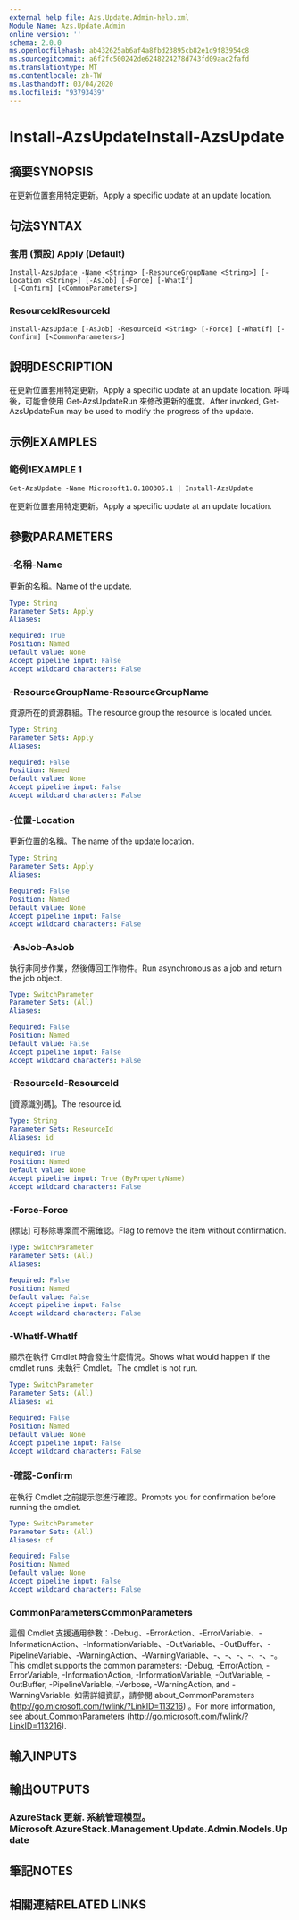 ```yaml
---
external help file: Azs.Update.Admin-help.xml
Module Name: Azs.Update.Admin
online version: ''
schema: 2.0.0
ms.openlocfilehash: ab432625ab6af4a8fbd23895cb82e1d9f83954c8
ms.sourcegitcommit: a6f2fc500242de6248224278d743fd09aac2fafd
ms.translationtype: MT
ms.contentlocale: zh-TW
ms.lasthandoff: 03/04/2020
ms.locfileid: "93793439"
---
```

# <span data-ttu-id="5bdcf-101">Install-AzsUpdate</span><span class="sxs-lookup"><span data-stu-id="5bdcf-101">Install-AzsUpdate</span></span>

## <span data-ttu-id="5bdcf-102">摘要</span><span class="sxs-lookup"><span data-stu-id="5bdcf-102">SYNOPSIS</span></span>
<span data-ttu-id="5bdcf-103">在更新位置套用特定更新。</span><span class="sxs-lookup"><span data-stu-id="5bdcf-103">Apply a specific update at an update location.</span></span>

## <span data-ttu-id="5bdcf-104">句法</span><span class="sxs-lookup"><span data-stu-id="5bdcf-104">SYNTAX</span></span>

### <span data-ttu-id="5bdcf-105">套用 (預設) </span><span class="sxs-lookup"><span data-stu-id="5bdcf-105">Apply (Default)</span></span>
```
Install-AzsUpdate -Name <String> [-ResourceGroupName <String>] [-Location <String>] [-AsJob] [-Force] [-WhatIf]
 [-Confirm] [<CommonParameters>]
```

### <span data-ttu-id="5bdcf-106">ResourceId</span><span class="sxs-lookup"><span data-stu-id="5bdcf-106">ResourceId</span></span>
```
Install-AzsUpdate [-AsJob] -ResourceId <String> [-Force] [-WhatIf] [-Confirm] [<CommonParameters>]
```

## <span data-ttu-id="5bdcf-107">說明</span><span class="sxs-lookup"><span data-stu-id="5bdcf-107">DESCRIPTION</span></span>
<span data-ttu-id="5bdcf-108">在更新位置套用特定更新。</span><span class="sxs-lookup"><span data-stu-id="5bdcf-108">Apply a specific update at an update location.</span></span> <span data-ttu-id="5bdcf-109">呼叫後，可能會使用 Get-AzsUpdateRun 來修改更新的進度。</span><span class="sxs-lookup"><span data-stu-id="5bdcf-109">After invoked, Get-AzsUpdateRun may be used to modify the progress of the update.</span></span>

## <span data-ttu-id="5bdcf-110">示例</span><span class="sxs-lookup"><span data-stu-id="5bdcf-110">EXAMPLES</span></span>

### <span data-ttu-id="5bdcf-111">範例1</span><span class="sxs-lookup"><span data-stu-id="5bdcf-111">EXAMPLE 1</span></span>
```
Get-AzsUpdate -Name Microsoft1.0.180305.1 | Install-AzsUpdate
```

<span data-ttu-id="5bdcf-112">在更新位置套用特定更新。</span><span class="sxs-lookup"><span data-stu-id="5bdcf-112">Apply a specific update at an update location.</span></span>

## <span data-ttu-id="5bdcf-113">參數</span><span class="sxs-lookup"><span data-stu-id="5bdcf-113">PARAMETERS</span></span>

### <span data-ttu-id="5bdcf-114">-名稱</span><span class="sxs-lookup"><span data-stu-id="5bdcf-114">-Name</span></span>
<span data-ttu-id="5bdcf-115">更新的名稱。</span><span class="sxs-lookup"><span data-stu-id="5bdcf-115">Name of the update.</span></span>

```yaml
Type: String
Parameter Sets: Apply
Aliases:

Required: True
Position: Named
Default value: None
Accept pipeline input: False
Accept wildcard characters: False
```

### <span data-ttu-id="5bdcf-116">-ResourceGroupName</span><span class="sxs-lookup"><span data-stu-id="5bdcf-116">-ResourceGroupName</span></span>
<span data-ttu-id="5bdcf-117">資源所在的資源群組。</span><span class="sxs-lookup"><span data-stu-id="5bdcf-117">The resource group the resource is located under.</span></span>

```yaml
Type: String
Parameter Sets: Apply
Aliases:

Required: False
Position: Named
Default value: None
Accept pipeline input: False
Accept wildcard characters: False
```

### <span data-ttu-id="5bdcf-118">-位置</span><span class="sxs-lookup"><span data-stu-id="5bdcf-118">-Location</span></span>
<span data-ttu-id="5bdcf-119">更新位置的名稱。</span><span class="sxs-lookup"><span data-stu-id="5bdcf-119">The name of the update location.</span></span>

```yaml
Type: String
Parameter Sets: Apply
Aliases:

Required: False
Position: Named
Default value: None
Accept pipeline input: False
Accept wildcard characters: False
```

### <span data-ttu-id="5bdcf-120">-AsJob</span><span class="sxs-lookup"><span data-stu-id="5bdcf-120">-AsJob</span></span>
<span data-ttu-id="5bdcf-121">執行非同步作業，然後傳回工作物件。</span><span class="sxs-lookup"><span data-stu-id="5bdcf-121">Run asynchronous as a job and return the job object.</span></span>

```yaml
Type: SwitchParameter
Parameter Sets: (All)
Aliases:

Required: False
Position: Named
Default value: False
Accept pipeline input: False
Accept wildcard characters: False
```

### <span data-ttu-id="5bdcf-122">-ResourceId</span><span class="sxs-lookup"><span data-stu-id="5bdcf-122">-ResourceId</span></span>
<span data-ttu-id="5bdcf-123">[資源識別碼]。</span><span class="sxs-lookup"><span data-stu-id="5bdcf-123">The resource id.</span></span>

```yaml
Type: String
Parameter Sets: ResourceId
Aliases: id

Required: True
Position: Named
Default value: None
Accept pipeline input: True (ByPropertyName)
Accept wildcard characters: False
```

### <span data-ttu-id="5bdcf-124">-Force</span><span class="sxs-lookup"><span data-stu-id="5bdcf-124">-Force</span></span>
<span data-ttu-id="5bdcf-125">[標誌] 可移除專案而不需確認。</span><span class="sxs-lookup"><span data-stu-id="5bdcf-125">Flag to remove the item without confirmation.</span></span>

```yaml
Type: SwitchParameter
Parameter Sets: (All)
Aliases:

Required: False
Position: Named
Default value: False
Accept pipeline input: False
Accept wildcard characters: False
```

### <span data-ttu-id="5bdcf-126">-WhatIf</span><span class="sxs-lookup"><span data-stu-id="5bdcf-126">-WhatIf</span></span>
<span data-ttu-id="5bdcf-127">顯示在執行 Cmdlet 時會發生什麼情況。</span><span class="sxs-lookup"><span data-stu-id="5bdcf-127">Shows what would happen if the cmdlet runs.</span></span>
<span data-ttu-id="5bdcf-128">未執行 Cmdlet。</span><span class="sxs-lookup"><span data-stu-id="5bdcf-128">The cmdlet is not run.</span></span>

```yaml
Type: SwitchParameter
Parameter Sets: (All)
Aliases: wi

Required: False
Position: Named
Default value: None
Accept pipeline input: False
Accept wildcard characters: False
```

### <span data-ttu-id="5bdcf-129">-確認</span><span class="sxs-lookup"><span data-stu-id="5bdcf-129">-Confirm</span></span>
<span data-ttu-id="5bdcf-130">在執行 Cmdlet 之前提示您進行確認。</span><span class="sxs-lookup"><span data-stu-id="5bdcf-130">Prompts you for confirmation before running the cmdlet.</span></span>

```yaml
Type: SwitchParameter
Parameter Sets: (All)
Aliases: cf

Required: False
Position: Named
Default value: None
Accept pipeline input: False
Accept wildcard characters: False
```

### <span data-ttu-id="5bdcf-131">CommonParameters</span><span class="sxs-lookup"><span data-stu-id="5bdcf-131">CommonParameters</span></span>
<span data-ttu-id="5bdcf-132">這個 Cmdlet 支援通用參數：-Debug、-ErrorAction、-ErrorVariable、-InformationAction、-InformationVariable、-OutVariable、-OutBuffer、-PipelineVariable、-WarningAction、-WarningVariable、-、-、-、-、-、-。</span><span class="sxs-lookup"><span data-stu-id="5bdcf-132">This cmdlet supports the common parameters: -Debug, -ErrorAction, -ErrorVariable, -InformationAction, -InformationVariable, -OutVariable, -OutBuffer, -PipelineVariable, -Verbose, -WarningAction, and -WarningVariable.</span></span> <span data-ttu-id="5bdcf-133">如需詳細資訊，請參閱 about_CommonParameters (http://go.microsoft.com/fwlink/?LinkID=113216) 。</span><span class="sxs-lookup"><span data-stu-id="5bdcf-133">For more information, see about_CommonParameters (http://go.microsoft.com/fwlink/?LinkID=113216).</span></span>

## <span data-ttu-id="5bdcf-134">輸入</span><span class="sxs-lookup"><span data-stu-id="5bdcf-134">INPUTS</span></span>

## <span data-ttu-id="5bdcf-135">輸出</span><span class="sxs-lookup"><span data-stu-id="5bdcf-135">OUTPUTS</span></span>

### <span data-ttu-id="5bdcf-136">AzureStack 更新. 系統管理模型。</span><span class="sxs-lookup"><span data-stu-id="5bdcf-136">Microsoft.AzureStack.Management.Update.Admin.Models.Update</span></span>

## <span data-ttu-id="5bdcf-137">筆記</span><span class="sxs-lookup"><span data-stu-id="5bdcf-137">NOTES</span></span>

## <span data-ttu-id="5bdcf-138">相關連結</span><span class="sxs-lookup"><span data-stu-id="5bdcf-138">RELATED LINKS</span></span>
